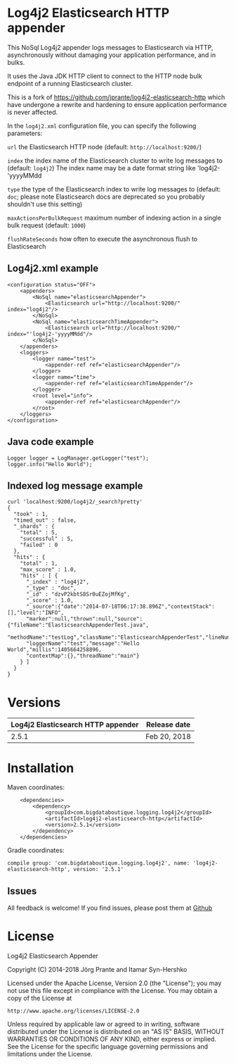 # Log4j2 Elasticsearch HTTP appender

This NoSql Log4j2 appender logs messages to Elasticsearch via HTTP, asynchronously without damaging your application performance, and in bulks. 

It uses the Java JDK HTTP client to connect to the HTTP node bulk endpoint of a running Elasticsearch cluster.

This is a fork of https://github.com/jprante/log4j2-elasticsearch-http which have undergone a rewrite and hardening to ensure application performance is never affected.  

In the `log4j2.xml` configuration file, you can specify the following parameters:

`url` the Elasticsearch HTTP node (default: `http://localhost:9200/`)

`index` the index name of the Elasticsearch cluster to write log messages to (default: `log4j2`)
The index name may be a date format string like 'log4j2-'yyyyMMdd

`type` the type of the Elasticsearch index to write log messages to (default: `doc`; please note Elasticsearch docs are deprecated so you probably shouldn't use this setting)

`maxActionsPerBulkRequest` maximum number of indexing action in a single bulk request (default: `1000`)

`flushRateSeconds` how often to execute the asynchronous flush to Elasticsearch

## Log4j2.xml example

    <configuration status="OFF">
        <appenders>
            <NoSql name="elasticsearchAppender">
                <Elasticsearch url="http://localhost:9200/" index="log4j2"/>
            </NoSql>
            <NoSql name="elasticsearchTimeAppender">
                <Elasticsearch url="http://localhost:9200/" index="'log4j2-'yyyyMMdd"/>
            </NoSql>
        </appenders>
        <loggers>
            <logger name="test">
                <appender-ref ref="elasticsearchAppender"/>
            </logger>
            <logger name="time">
                <appender-ref ref="elasticsearchTimeAppender"/>
            </logger>
            <root level="info">
                <appender-ref ref="elasticsearchAppender"/>
            </root>
        </loggers>
    </configuration>

## Java code example

    Logger logger = LogManager.getLogger("test");
    logger.info("Hello World");

## Indexed log message example

    curl 'localhost:9200/log4j2/_search?pretty'
    {
      "took" : 1,
      "timed_out" : false,
      "_shards" : {
        "total" : 5,
        "successful" : 5,
        "failed" : 0
      },
      "hits" : {
        "total" : 1,
        "max_score" : 1.0,
        "hits" : [ {
          "_index" : "log4j2",
          "_type" : "doc",
          "_id" : "dzvP2kbtS8Sr0uEZojMfKg",
          "_score" : 1.0,
          "_source":{"date":"2014-07-18T06:17:38.896Z","contextStack":[],"level":"INFO",
          "marker":null,"thrown":null,"source":{"fileName":"ElasticsearchAppenderTest.java",
          "methodName":"testLog","className":"ElasticsearchAppenderTest","lineNumber":11},
          "loggerName":"test","message":"Hello World","millis":1405664258896,
          "contextMap":{},"threadName":"main"}
        } ]
      }
    }    


# Versions

| Log4j2 Elasticsearch HTTP appender   | Release date |
| -------------------------------------| -------------|
| 2.5.1                                | Feb 20, 2018 |


# Installation

Maven coordinates:
    
        <dependencies>
            <dependency>
                <groupId>com.bigdataboutique.logging.log4j2</groupId>
                <artifactId>log4j2-elasticsearch-http</artifactId>
                <version>2.5.1</version>
            </dependency>
        </dependencies>

Gradle coordinates:

    compile group: 'com.bigdataboutique.logging.log4j2', name: 'log4j2-elasticsearch-http', version: '2.5.1'

## Issues

All feedback is welcome! If you find issues, please post them at [Github](https://github.com/BigDataBoutique/log4j2-elasticsearch-http/issues)

# License

Log4j2 Elasticsearch Appender

Copyright (C) 2014-2018 Jörg Prante and Itamar Syn-Hershko

Licensed under the Apache License, Version 2.0 (the "License");
you may not use this file except in compliance with the License.
You may obtain a copy of the License at

    http://www.apache.org/licenses/LICENSE-2.0

Unless required by applicable law or agreed to in writing, software
distributed under the License is distributed on an "AS IS" BASIS,
WITHOUT WARRANTIES OR CONDITIONS OF ANY KIND, either express or implied.
See the License for the specific language governing permissions and
limitations under the License.

